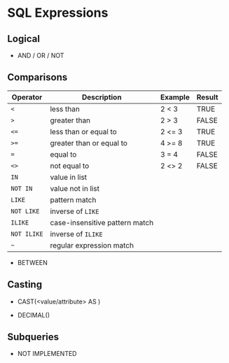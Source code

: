 # SQL Expressions

## Logical

* AND / OR / NOT

## Comparisons

Operator     | Description                    | Example | Result
------------ | ------------------------------ | ------- | ------
`<`          | less than                      | 2 < 3   | TRUE
`>`          | greater than                   | 2 > 3   | FALSE
`<=`         | less than or equal to          | 2 <= 3  | TRUE
`>=`         | greater than or equal to       | 4 >= 8  | TRUE
`=`          | equal to                       | 3 = 4   | FALSE
`<>`         | not equal to                   | 2 <> 2  | FALSE
`IN`         | value in list                  |         |
`NOT IN`     | value not in list              |         |
`LIKE`       | pattern match                  |         |
`NOT LIKE`   | inverse of `LIKE`              |         |
`ILIKE`      | case-insensitive pattern match |         |
`NOT ILIKE`  | inverse of `ILIKE`             |         |
`~`          | regular expression match       |         | 

* BETWEEN

## Casting

* CAST(<value/attribute> AS <type>)

* DECIMAL()

## Subqueries

* NOT IMPLEMENTED

